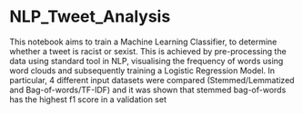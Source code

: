 # NLP_Tweet_Analysis
This notebook aims to train a Machine Learning Classifier, to determine whether a tweet is racist or sexist. This is achieved by pre-processing the data using standard tool in NLP, visualising the frequency of words using word clouds and subsequently training a Logistic Regression Model. In particular, 4 different input datasets were compared (Stemmed/Lemmatized and Bag-of-words/TF-IDF) and it was shown that stemmed bag-of-words has the highest f1 score in a validation set
